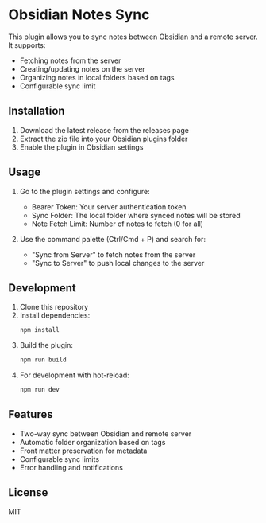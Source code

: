 # Obsidian Notes Sync

This plugin allows you to sync notes between Obsidian and a remote server. It supports:

- Fetching notes from the server
- Creating/updating notes on the server
- Organizing notes in local folders based on tags
- Configurable sync limit

## Installation

1. Download the latest release from the releases page
2. Extract the zip file into your Obsidian plugins folder
3. Enable the plugin in Obsidian settings

## Usage

1. Go to the plugin settings and configure:
   - Bearer Token: Your server authentication token
   - Sync Folder: The local folder where synced notes will be stored
   - Note Fetch Limit: Number of notes to fetch (0 for all)

2. Use the command palette (Ctrl/Cmd + P) and search for:
   - "Sync from Server" to fetch notes from the server
   - "Sync to Server" to push local changes to the server

## Development

1. Clone this repository
2. Install dependencies:
   ```bash
   npm install
   ```
3. Build the plugin:
   ```bash
   npm run build
   ```
4. For development with hot-reload:
   ```bash
   npm run dev
   ```

## Features

- Two-way sync between Obsidian and remote server
- Automatic folder organization based on tags
- Front matter preservation for metadata
- Configurable sync limits
- Error handling and notifications

## License

MIT 